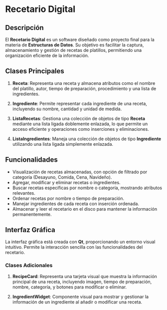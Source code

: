 # Recetario Digital

## Descripción
El **Recetario Digital** es un software diseñado como proyecto final para la materia de **Estructuras de Datos**. Su objetivo es facilitar la captura, almacenamiento y gestión de recetas de platillos, permitiendo una organización eficiente de la información.

## Clases Principales
1. **Receta**: Representa una receta y almacena atributos como el nombre del platillo, autor, tiempo de preparación, procedimiento y una lista de ingredientes.
   
2. **Ingrediente**: Permite representar cada ingrediente de una receta, incluyendo su nombre, cantidad y unidad de medida.
   
3. **ListaRecetas**: Gestiona una colección de objetos de tipo **Receta** mediante una lista ligada doblemente enlazada, lo que permite un acceso eficiente y operaciones como inserciones y eliminaciones.
   
4. **ListaIngredientes**: Maneja una colección de objetos de tipo **Ingrediente** utilizando una lista ligada simplemente enlazada.

## Funcionalidades
- Visualización de recetas almacenadas, con opción de filtrado por categoría (Desayuno, Comida, Cena, Navideño).
- Agregar, modificar y eliminar recetas o ingredientes.
- Buscar recetas específicas por nombre o categoría, mostrando atributos relevantes.
- Ordenar recetas por nombre o tiempo de preparación.
- Manejar ingredientes de cada receta con inserción ordenada.
- Almacenar y leer el recetario en el disco para mantener la información permanentemente.

## Interfaz Gráfica
La interfaz gráfica está creada con **Qt**, proporcionando un entorno visual intuitivo. Permite la interacción sencilla con las funcionalidades del recetario.

### Clases Adicionales
1. **RecipeCard**: Representa una tarjeta visual que muestra la información principal de una receta, incluyendo imagen, tiempo de preparación, nombre, categoría, y botones para modificar o eliminar.
   
2. **IngredientWidget**: Componente visual para mostrar y gestionar la información de un ingrediente al añadir o modificar una receta.


